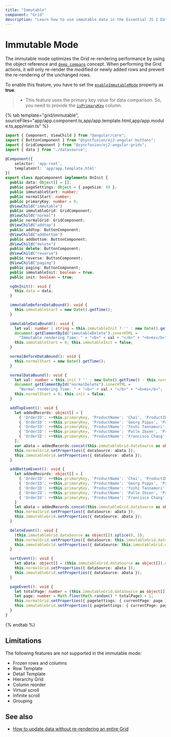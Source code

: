 ```yaml
---
title: "Immutable"
component: "Grid"
description: "Learn how to use immutable data in the Essential JS 2 DataGrid control. Also learn about the limitations of this feature."
---
```


# Immutable Mode

The immutable mode optimizes the Grid re-rendering performance by using the object reference and [`deep compare`](https://dmitripavlutin.com/how-to-compare-objects-in-javascript/#4-deep-equality) concept. When performing the Grid actions, it will only re-render the modified or newly added rows and prevent the re-rendering of the unchanged rows.

To enable this feature, you have to set the [`enableImmutableMode`](../api/grid/#enableImmutableMode) property as **true**.

>* This feature uses the primary key value for data comparison. So, you need to provide the [`isPrimaryKey`](../api/grid/column/#isprimarykey) column.

{% tab template="grid/immutable", sourceFiles="app/app.component.ts,app/app.template.html,app/app.module.ts,app/main.ts" %}

```typescript
import { Component, ViewChild } from "@angular/core";
import { ButtonComponent } from "@syncfusion/ej2-angular-buttons";
import { GridComponent } from "@syncfusion/ej2-angular-grids";
import { data } from "./datasource";

@Component({
    selector: 'app-root',
    templateUrl: 'app/app.template.html'
})
export class AppComponent implements OnInit {
  public data: Object[] = [];
  public pageSettings: Object = { pageSize: 50 };
  public immutableStart: number;
  public normalStart: number;
  public primaryKey: number = 0;
  @ViewChild("immutable")
  public immutableGrid: GridComponent;
  @ViewChild("normal")
  public normalGrid: GridComponent;
  @ViewChild("addtop")
  public addtop: ButtonComponent;
  @ViewChild("addbottom")
  public addbottom: ButtonComponent;
  @ViewChild("delete")
  public delete: ButtonComponent;
  @ViewChild("reverse")
  public reverse: ButtonComponent;
  @ViewChild("paging")
  public paging: ButtonComponent;
  public immutableInit: boolean = true;
  public init: boolean = true;

  ngOnInit(): void {
    this.data = data;
  }

  immutableBeforeDataBound(): void {
    this.immutableStart = new Date().getTime();
  }

  immutableDataBound(): void {
    let val: number | string = this.immutableInit ? '' : new Date().getTime() - this.immutableStart;
    document.getElementById("immutableDelete").innerHTML =
      "Immutable rendering Time: " + "<b>" + val + "</b>" + "<b>ms</b>";
    this.immutableStart = 0; this.immutableInit = false;
  }

  normalBeforeDataBound(): void {
    this.normalStart = new Date().getTime();
  }

  normalDataBound(): void {
    let val: number = this.init ? '' : new Date().getTime() - this.normalStart;
    document.getElementById("normalDelete").innerHTML =
      "Normal rendering Time: " + "<b>" + val + "</b>" + "<b>ms</b>";
    this.normalStart = 0; this.init = false;
  }

  addTopEvent(): void {
    let addedRecords: object[] = [
      { 'OrderID': ++this.primaryKey, 'ProductName': 'Chai', 'ProductID': 'Sasquatch Ale', 'CustomerID': 'QUEDE', 'CustomerName': 'Yoshi Tannamuri' },
      { 'OrderID': ++this.primaryKey, 'ProductName': 'Georg Pipps', 'ProductID': 'Valkoinen suklaa', 'CustomerID': 'RATTC', 'CustomerName': 'Martín Sommer' },
      { 'OrderID': ++this.primaryKey, 'ProductName': 'Yoshi Tannamuri', 'ProductID': 'Gula Malacca', 'CustomerID': 'COMMI', 'CustomerName': 'Ann Devon' },
      { 'OrderID': ++this.primaryKey, 'ProductName': 'Palle Ibsen', 'ProductID': 'Rogede sild', 'CustomerID': 'RATTC', 'CustomerName': 'Paula Wilson' },
      { 'OrderID': ++this.primaryKey, 'ProductName': 'Francisco Chang', 'ProductID': 'Mascarpone Fabioli', 'CustomerID': 'ROMEY', 'CustomerName': 'Jose Pavarotti' }
    ];
    var aData = addedRecords.concat(this.immutableGrid.dataSource as object[]);
    this.normalGrid.setProperties({ dataSource: aData });
    this.immutableGrid.setProperties({ dataSource: aData });
  }

  addBottomEvent(): void {
    let addedRecords: object[] = [
      { 'OrderID': ++this.primaryKey, 'ProductName': 'Chai', 'ProductID': 'Sasquatch Ale', 'CustomerID': 'QUEDE', 'CustomerName': 'Yoshi Tannamuri' },
      { 'OrderID': ++this.primaryKey, 'ProductName': 'Georg Pipps', 'ProductID': 'Valkoinen suklaa', 'CustomerID': 'RATTC', 'CustomerName': 'Martín Sommer' },
      { 'OrderID': ++this.primaryKey, 'ProductName': 'Yoshi Tannamuri', 'ProductID': 'Gula Malacca', 'CustomerID': 'COMMI', 'CustomerName': 'Ann Devon' },
      { 'OrderID': ++this.primaryKey, 'ProductName': 'Palle Ibsen', 'ProductID': 'Rogede sild', 'CustomerID': 'RATTC', 'CustomerName': 'Paula Wilson' },
      { 'OrderID': ++this.primaryKey, 'ProductName': 'Francisco Chang', 'ProductID': 'Mascarpone Fabioli', 'CustomerID': 'ROMEY', 'CustomerName': 'Jose Pavarotti' }
    ]
    let aData = addedRecords.concat(this.immutableGrid.dataSource as object[]);
    this.normalGrid.setProperties({ dataSource: aData });
    this.immutableGrid.setProperties({ dataSource: aData });
  }

  deleteEvent(): void {
    (this.immutableGrid.dataSource as object[]).splice(0, 5);
    this.normalGrid.setProperties({ dataSource: this.immutableGrid.dataSource });
    this.immutableGrid.setProperties({ dataSource: this.immutableGrid.dataSource });
  }

  sortEvent(): void {
    let aData: object[] = (this.immutableGrid.dataSource as object[]).reverse();
    this.normalGrid.setProperties({ dataSource: aData });
    this.immutableGrid.setProperties({ dataSource: aData });
  }

  pageEvent(): void {
    let totalPage: number = (this.immutableGrid.dataSource as object[]).length / this.immutableGrid.pageSettings.pageSize;
    let page: number = Math.floor(Math.random() * totalPage) + 1;
    this.normalGrid.setProperties({ pageSettings: { currentPage: page } });
    this.immutableGrid.setProperties({ pageSettings: { currentPage: page } });
  }
}

```

{% endtab %}

## Limitations

The following features are not supported in the immutable mode:

* Frozen rows and columns
* Row Template
* Detail Template
* Hierarchy Grid
* Column reorder
* Virtual scroll
* Infinite scroll
* Grouping

## See also

* [How to update data without re-rendering an entire Grid](https://www.syncfusion.com/blogs/post/how-to-update-data-without-rerendering-an-entire-grid-in-angular.aspx)
